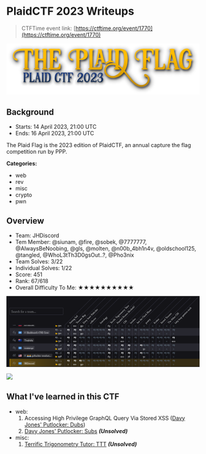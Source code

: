 # PlaidCTF 2023 Writeups

> CTFTime event link: [https://ctftime.org/event/1770](https://ctftime.org/event/1770)

![](https://github.com/siunam321/CTF-Writeups/blob/main/PlaidCTF-2023/images/banner.png)

## Background

- Starts: 14 April 2023, 21:00 UTC
- Ends: 16 April 2023, 21:00 UTC

The Plaid Flag is the 2023 edition of PlaidCTF, an annual capture the flag competition run by PPP.

**Categories:**

- web
- rev
- misc
- crypto
- pwn

## Overview

- Team: JHDiscord
- Tem Member: @siunam, @fire, @sobek, @7777777, @AlwaysBeNoobing, @gls, @molten, @n00b_4bh1n4v, @oldschool125, @tangled, @WhoL3tTh3D0gsOut..?, @Pho3nix
- Team Solves: 3/22
- Individual Solves: 1/22
- Score: 451
- Rank: 67/618
- Overall Difficulty To Me: ★★★★★★★★★★

![](https://github.com/siunam321/CTF-Writeups/blob/main/PlaidCTF-2023/images/score.png)

![](https://github.com/siunam321/CTF-Writeups/blob/main/PlaidCTF-2023/images/solves.png)

## What I've learned in this CTF

- web:
    1. Accessing High Privilege GraphQL Query Via Stored XSS ([Davy Jones' Putlocker: Dubs](https://github.com/siunam321/CTF-Writeups/blob/main/PlaidCTF-2023/web/Davy-Jones-Putlocker/README.md#dubs))
    2. [Davy Jones' Putlocker: Subs](https://github.com/siunam321/CTF-Writeups/blob/main/PlaidCTF-2023/web/Davy-Jones-Putlocker/README.md#subs) ***(Unsolved)***
- misc:
    1. [Terrific Trigonometry Tutor: TTT](https://github.com/siunam321/CTF-Writeups/blob/main/PlaidCTF-2023/misc/Terrific-Trigonometry-Tutor/README.md) ***(Unsolved)***